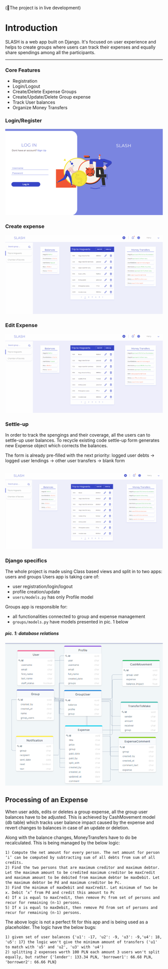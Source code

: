 
(🔴The project is in live development)
# Introduction

SLASH is a web app built on Django. It's focused on user experience and helps to create groups where users can track their expenses and equally share spendings among all the participants.

---
### Core Features
- Registration
- Login/Logout
- Create/Delete Expense Groups
- Create/Update/Delete Group expense
- Track User balances
- Organize Money Transfers
### Login/Register
![](readme/login.gif)
### Create expense
![](readme/add-expense.gif)
### Edit Expense
![](readme/edit-expense.gif)
### Settle-up
In order to track the spengings and their coverage, all the users can to settle-up user balances. To recycle existing code settle-up form generates new Expense object which corrects the balances.

The form is already pre-filled with the next priority: logged user debts -> logged user lendings -> other user transfers -> blank form

![](readme/settle-up.gif)
---

### Django specifics
The whole project is made using Class based views and split in to two apps: users and groups
Users app is taking care of:
* user registration/login/logout
* profile creation/update
* ```users/models.py``` has only Profile model

Groups app is responsible for:
* all functionalities connected to group and expense management
* ```groups/models.py``` have models presented in pic. 1 below

##### pic. 1: database relations
![](readme/SQL_design.png)

## Processing of an Expense
When user adds, edits or deletes a group expense, all the group user balances have to be adjusted. This is achieved by CashMovement model (db table) which tracks user balance impact caused by the expense and revert changes to balances in case of an update or deletion.

Along with the balance changes, MoneyTransfers have to do be recalculated. This is being managed by the below logic:
```
1) Compute the net amount for every person. The net amount for person ‘i’ can be computed by subtracting sum of all debts from sum of all credits.
2) Find the two persons that are maximum creditor and maximum debtor. Let the maximum amount to be credited maximum creditor be maxCredit and maximum amount to be debited from maximum debtor be maxDebit. Let the maximum debtor be Pd and maximum creditor be Pc.
3) Find the minimum of maxDebit and maxCredit. Let minimum of two be x. Debit ‘x’ from Pd and credit this amount to Pc
4) If x is equal to maxCredit, then remove Pc from set of persons and recur for remaining (n-1) persons.
5) If x is equal to maxDebit, then remove Pd from set of persons and recur for remaining (n-1) persons.
```
The above logic is not a perfect fit for this app and is being used as a placeholder. The logic have the below bugs:
```
1) given set of user balances {'u1': -17, 'u2': -9, 'u3': -9,'u4': 18, 'u5': 17} the logic won't give the minimum amount of transfers ('u1' to match with 'u5' and 'u2', 'u3' with 'u4')
2) splitting 2 expenses worth 100 PLN each amount 3 users won't split equally, but rather {'lender': 133.34 PLN, 'borrower1': 66.68 PLN, 'borrower2': 66.66 PLN}
```